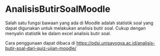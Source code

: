 # AnalisisButirSoalMoodle
Salah satu fungsi bawaan yang ada di Moodle adalah statistik soal yang dapat digunakan untuk melakukan analisis butir soal. Cukup dengan menyalin statistik ke dalam excel analisis butir soal.

Cara penggunaan dapat dibaca di https://pdsi.unisayogya.ac.id/analisis-butir-soal-dari-quiz-ujian-moodle/
